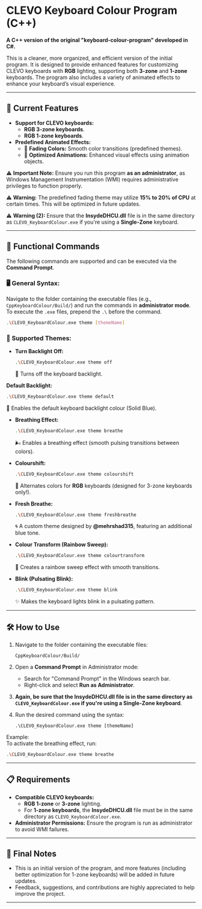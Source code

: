 # CLEVO Keyboard Colour Program (C++)

**A C++ version of the original "keyboard-colour-program" developed in C#.**

This is a cleaner, more organized, and efficient version of the initial program. It is designed to provide enhanced features for customizing CLEVO keyboards with **RGB** lighting, supporting both **3-zone** and **1-zone** keyboards. The program also includes a variety of animated effects to enhance your keyboard’s visual experience.

---

## 🎨 Current Features

- **Support for CLEVO keyboards:**
  - **RGB 3-zone keyboards**.
  - **RGB 1-zone keyboards**.
- **Predefined Animated Effects:**
  - 🌈 **Fading Colors:** Smooth color transitions (predefined themes).
  - 🎥 **Optimized Animations:** Enhanced visual effects using animation objects.

⚠️ **Important Note:** Ensure you run this program **as an administrator**, as Windows Management Instrumentation (WMI) requires administrative privileges to function properly.

⚠️ **Warning:** The predefined fading theme may utilize **15% to 20% of CPU** at certain times. This will be optimized in future updates.

⚠️ **Warning (2):** Ensure that the **InsydeDHCU.dll** file is in the same directory as `CLEVO_KeyboardColour.exe` if you're using a **Single-Zone** keyboard.

---

## 🔧 Functional Commands

The following commands are supported and can be executed via the **Command Prompt**.

### 🖥️ General Syntax:
Navigate to the folder containing the executable files (e.g., `CppKeyboardColour/Build/`) and run the commands in **administrator mode**. To execute the `.exe` files, prepend the `.\` before the command.

```bash
.\CLEVO_KeyboardColour.exe theme [themeName]
```

### 🎨 Supported Themes:

- **Turn Backlight Off:**  
  ```bash
  .\CLEVO_KeyboardColour.exe theme off
  ```
  🖤 Turns off the keyboard backlight.

**Default Backlight:**
  ```bash
  .\CLEVO_KeyboardColour.exe theme default
  ```
  💙 Enables the default keyboard backlight colour (Solid Blue).

- **Breathing Effect:**  
  ```bash
  .\CLEVO_KeyboardColour.exe theme breathe
  ```
  🌬️ Enables a breathing effect (smooth pulsing transitions between colors).

- **Colourshift:**  
  ```bash
  .\CLEVO_KeyboardColour.exe theme colourshift
  ```
  🔄 Alternates colors for **RGB** keyboards (designed for 3-zone keyboards only!).

- **Fresh Breathe:**  
  ```bash
  .\CLEVO_KeyboardColour.exe theme freshbreathe
  ```
  🌀 A custom theme designed by **@mehrshad315**, featuring an additional blue tone.

- **Colour Transform (Rainbow Sweep):**  
  ```bash
  .\CLEVO_KeyboardColour.exe theme colourtransform
  ```
  🌈 Creates a rainbow sweep effect with smooth transitions.

- **Blink (Pulsating Blink):**  
  ```bash
  .\CLEVO_KeyboardColour.exe theme blink
  ```
  ✨ Makes the keyboard lights blink in a pulsating pattern.

---

## 🛠️ How to Use

1. Navigate to the folder containing the executable files:
   ```
   CppKeyboardColour/Build/
   ```

2. Open a **Command Prompt** in Administrator mode:
   - Search for "Command Prompt" in the Windows search bar.
   - Right-click and select **Run as Administrator**.

3. **Again, be sure that the **InsydeDHCU.dll** file is in the same directory as `CLEVO_KeyboardColour.exe` if you're using a **Single-Zone** keyboard**.

4. Run the desired command using the syntax:
   ```
   .\CLEVO_KeyboardColour.exe theme [themeName]
   ```

Example:  
To activate the breathing effect, run:
```bash
.\CLEVO_KeyboardColour.exe theme breathe
```

---

## 📋 Requirements

- **Compatible CLEVO keyboards:**
  - **RGB 1-zone** or **3-zone** lighting.
  - For **1-zone keyboards**, the **InsydeDHCU.dll** file must be in the same directory as `CLEVO_KeyboardColour.exe`.
- **Administrator Permissions:** Ensure the program is run as administrator to avoid WMI failures.

---

## 📌 Final Notes

- This is an initial version of the program, and more features (including better optimization for 1-zone keyboards) will be added in future updates.
- Feedback, suggestions, and contributions are highly appreciated to help improve the project.

---
